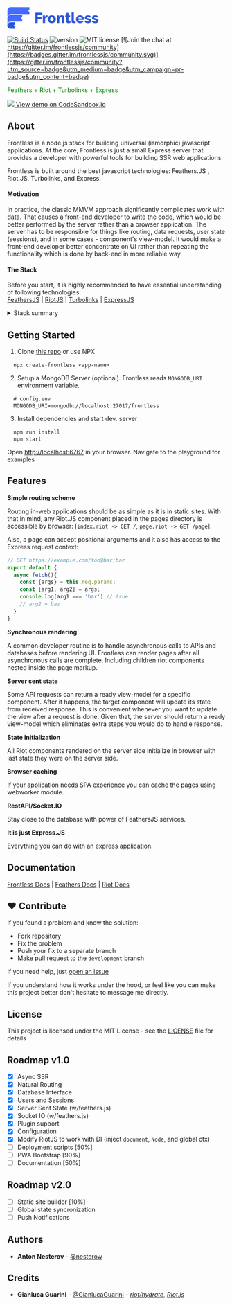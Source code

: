 <img src="https://github.com/nesterow/frontless/blob/develop/assets/media/logo.svg" height="50"/> 

[![Build Status](https://travis-ci.org/nesterow/frontless.svg?branch=master)](https://travis-ci.org/nesterow/frontless)
![version](https://img.shields.io/badge/Version-1.0.0@alpha-yellow.svg)
![MIT license](https://img.shields.io/badge/License-MIT-blue.svg)
[![Join the chat at https://gitter.im/frontlessjs/community](https://badges.gitter.im/frontlessjs/community.svg)](https://gitter.im/frontlessjs/community?utm_source=badge&utm_medium=badge&utm_campaign=pr-badge&utm_content=badge)

<p style="color: green;"> Feathers + Riot + Turbolinks + Express</p>
<a href="https://t6mj3.sse.codesandbox.io/" target="_blank">
  <img src="https://codesandbox.io/favicon.ico" height="20"/> View demo on CodeSandbox.io
</a>


## About

Frontless is a node.js stack for building universal (ismorphic) javascript applications. At the core, Frontless is just a small Express server that provides a developer with powerful tools for building SSR web applications.

Frontless is built around the best javascript technologies: Feathers.JS , Riot.JS, Turbolinks, and Express.

#### Motivation

In practice, the classic MMVM approach significantly complicates work with data. That causes a front-end developer to write the code, which would be better performed by the server rather than a browser application. The server has to be responsible for things like routing, data requests, user state (sessions), and in some cases - component's view-model. It would make a front-end developer better concentrate on UI rather than repeating the functionality which is done by back-end in more reliable way.

#### The Stack

Before you start, it is highly recommended to have essential understanding of following technologies:
<br>
[FeathersJS](https://github.com/feathersjs/feathers) | 
[RiotJS](https://github.com/riot/riot) |
[Turbolinks](https://github.com/turbolinks/turbolinks) |
[ExpressJS](https://github.com/expressjs/express)
<details><summary>Stack summary</summary>


| SERVER        | CLIENT        |
| :------------- |:-------------|
| Routing - *express.js* | Navigation - *turbolinks* |
| View Model - *feathers*    | Data Representation - *riot.js* |
| Layout Rendering - *riot/ssr* | User input - *riot.js*  |
| Sessions - *express.js* | *JWT, Cookies* |
| Realtime - *feathers, socket.io]* | *@feathers/client* |
| DB Interface - *@feathers/client* | Rest/IO - *@feathers/client* |


</details>

## Getting Started

1. Clone [this repo](https://github.com/nesterow/frontless) or use NPX

```
  npx create-frontless <app-name>
```
2. Setup a MongoDB Server (optional). Frontless reads `MONGODB_URI` environment variable.
```
  # config.env
  MONGODB_URI=mongodb://localhost:27017/frontless
```
3. Install dependencies and start dev. server
```
  npm run install
  npm start
```
Оpen [http://localhost:6767](http://localhost:6767) in your browser. Navigate to the playground for examples 

## Features

**Simple routing scheme**

Routing in-web applications should be as simple as it is in static sites. With that in mind, any Riot.JS component placed in the pages directory is accessible by browser: [`index.riot -> GET /`, `page.riot -> GET /page`].

Also, a page can accept positional arguments and it also has access to the Express request context:
```javascript
// GET https://example.com/foo@bar;baz
export default {
  async fetch(){
    const {args} = this.req.params;
    const [arg1, arg2] = args;
    console.log(arg1 === 'bar') // true
    // arg2 = baz
  }
}
```

**Synchronous rendering**

A common developer routine is to handle asynchronous calls to APIs and databases before rendering UI. Frontless can render pages after all asynchronous calls are complete. Including children riot components nested inside the page markup.

**Server sent state**

Some API requests can return a ready view-model for a specific component. After it happens, the target component will update its state from received response. This is convenient whenever you want to update the view after a request is done. Given that, the server should return a ready view-model which eliminates extra steps you would do to handle response.

**State initialization**

All Riot components rendered on the server side initialize in browser with last state they were on the server side. 

**Browser caching**

If your application needs SPA experience you can cache the pages using webworker module.

**RestAPI/Socket.IO**

Stay close to the database with power of FeathersJS services.

**It is just Express.JS**

Everything you can do with an express application.

## Documentation
[Frontless Docs](https://frontless.js.org) | [Feathers Docs](https://docs.feathersjs.com/) | [Riot Docs](https://riot.js.org/)

## ❤️ Contribute

If you found a problem and know the solution:
- Fork repository
- Fix the problem
- Push your fix to a separate branch
- Make pull request to the `development` branch

If you need help, just [open an issue](https://github.com/nesterow/frontless/issues)

If you understand how it works under the hood, or feel like you can make this project better don't hesitate to message me directly.

## License

This project is licensed under the MIT License - see the [LICENSE](https://github.com/nesterow/frontless/blob/master/LICENSE) file for details

## Roadmap v1.0

* [x] Async SSR
* [x] Natural Routing  
* [x] Database Interface
* [x] Users and Sessions
* [x] Server Sent State (w/feathers.js)
* [x] Socket IO (w/feathers.js)
* [x] Plugin support
* [x] Configuration
* [x] Modify RiotJS to work with DI (inject `document`, `Node`, and global ctx)
* [ ] Deployment scripts [50%]
* [ ] PWA Bootstrap [90%]
* [ ] Documentation [50%]

## Roadmap v2.0
* [ ] Static site builder [10%]
* [ ] Global state syncronization
* [ ] Push Notifications

## Authors

* **Anton Nesterov** - [@nesterow](https://github.com/nesterow)

## Credits
* **Gianluca Guarini** - [@GianlucaGuarini](https://github.com/GianlucaGuarini) - *[riot/hydrate](https://github.com/riot/hydrate)*, *[Riot.js](https://github.com/riot/riot)*

